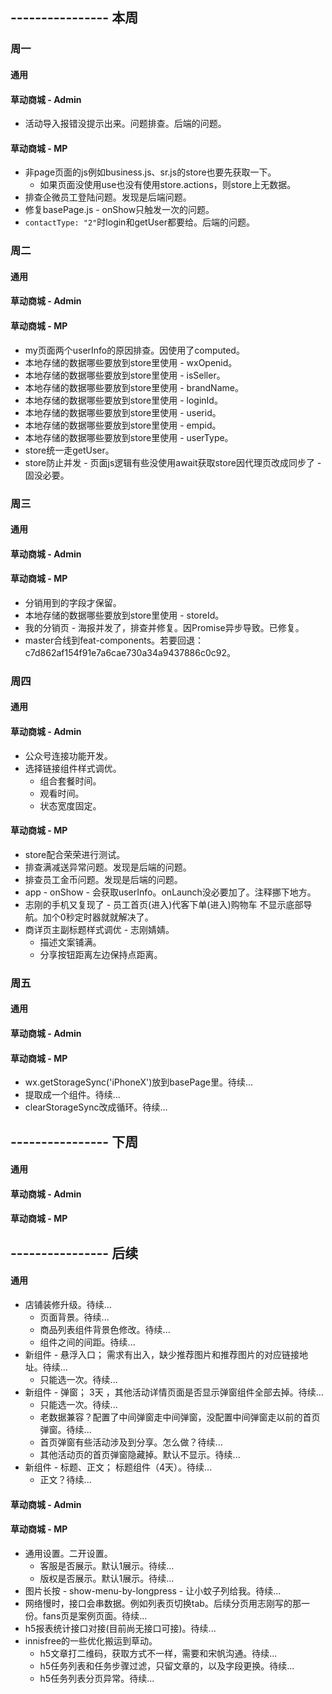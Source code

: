 ## ---------------- 本周

### 周一
#### 通用
#### 草动商城 - Admin
* 活动导入报错没提示出来。问题排查。后端的问题。
#### 草动商城 - MP
* 非page页面的js例如business.js、sr.js的store也要先获取一下。
  - 如果页面没使用use也没有使用store.actions，则store上无数据。
* 排查企微员工登陆问题。发现是后端问题。
* 修复basePage.js - onShow只触发一次的问题。
* `contactType: "2"`时login和getUser都要给。后端的问题。

### 周二
#### 通用
#### 草动商城 - Admin
#### 草动商城 - MP
* my页面两个userInfo的原因排查。因使用了computed。
* 本地存储的数据哪些要放到store里使用 - wxOpenid。
* 本地存储的数据哪些要放到store里使用 - isSeller。
* 本地存储的数据哪些要放到store里使用 - brandName。
* 本地存储的数据哪些要放到store里使用 - loginId。
* 本地存储的数据哪些要放到store里使用 - userid。
* 本地存储的数据哪些要放到store里使用 - empid。
* 本地存储的数据哪些要放到store里使用 - userType。
* store统一走getUser。
* store防止并发 - 页面js逻辑有些没使用await获取store因代理页改成同步了 - 固没必要。

### 周三
#### 通用
#### 草动商城 - Admin
#### 草动商城 - MP
* 分销用到的字段才保留。
* 本地存储的数据哪些要放到store里使用 - storeId。
* 我的分销页 - 海报并发了，排查并修复。因Promise异步导致。已修复。
* master合线到feat-components。若要回退：c7d862af154f91e7a6cae730a34a9437886c0c92。

### 周四
#### 通用
#### 草动商城 - Admin
* 公众号连接功能开发。
* 选择链接组件样式调优。
  - 组合套餐时间。
  - 观看时间。
  - 状态宽度固定。
#### 草动商城 - MP
* store配合荣荣进行测试。
* 排查满减送异常问题。发现是后端的问题。
* 排查员工金币问题。发现是后端的问题。
* app - onShow - 会获取userInfo。onLaunch没必要加了。注释挪下地方。
* 志刚的手机又复现了 - 员工首页(进入)代客下单(进入)购物车 不显示底部导航。加个0秒定时器就就解决了。
* 商详页主副标题样式调优 - 志刚婧婧。
  - 描述文案铺满。
  - 分享按钮距离左边保持点距离。

### 周五
#### 通用
#### 草动商城 - Admin
#### 草动商城 - MP
* wx.getStorageSync('iPhoneX')放到basePage里。待续...
* <view wx:if="{{iPhoneX}}" class="iPhoneXh"></view>提取成一个组件。待续...
* clearStorageSync改成循环。待续...

## ---------------- 下周
#### 通用
#### 草动商城 - Admin
#### 草动商城 - MP

## ---------------- 后续
#### 通用
* 店铺装修升级。待续...
  - 页面背景。待续...
  - 商品列表组件背景色修改。待续...
  - 组件之间的间距。待续...
* 新组件 - 悬浮入口； 需求有出入，缺少推荐图片和推荐图片的对应链接地址。待续...
  - 只能选一次。待续...
* 新组件 - 弹窗；  3天  ，其他活动详情页面是否显示弹窗组件全部去掉。待续...
  - 只能选一次。待续...
  - 老数据兼容？配置了中间弹窗走中间弹窗，没配置中间弹窗走以前的首页弹窗。待续...
  - 首页弹窗有些活动涉及到分享。怎么做？待续...
  - 其他活动页的首页弹窗隐藏掉。默认不显示。待续...
* 新组件 - 标题、正文；  标题组件（4天）。待续...
  - 正文？待续...
#### 草动商城 - Admin
#### 草动商城 - MP
* 通用设置。二开设置。
  - 客服是否展示。默认1展示。待续...
  - 版权是否展示。默认1展示。待续...
* 图片长按 - show-menu-by-longpress - 让小蚊子列给我。待续...
* 网络慢时，接口会串数据。例如列表页切换tab。后续分页用志刚写的那一份。fans页是案例页面。待续...
* h5报表统计接口对接(目前尚无接口可接)。待续...
* innisfree的一些优化搬运到草动。
  - h5文章打二维码，获取方式不一样，需要和宋帆沟通。待续...
  - h5任务列表和任务步骤过滤，只留文章的，以及字段更换。待续...
  - h5任务列表分页异常。待续...
